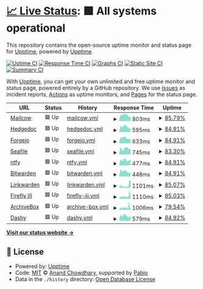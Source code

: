 # [📈 Live Status](https://demo.upptime.js.org): <!--live status--> **🟩 All systems operational**

This repository contains the open-source uptime monitor and status page for [Upptime](https://upptime.js.org), powered by [Upptime](https://github.com/upptime/upptime).

[![Uptime CI](https://github.com/Nugget2269/ubiquitous-octo-carnival/workflows/Uptime%20CI/badge.svg)](https://github.com/Nugget2269/ubiquitous-octo-carnival/actions?query=workflow%3A%22Uptime+CI%22)
[![Response Time CI](https://github.com/Nugget2269/ubiquitous-octo-carnival/workflows/Response%20Time%20CI/badge.svg)](https://github.com/Nugget2269/ubiquitous-octo-carnival/actions?query=workflow%3A%22Response+Time+CI%22)
[![Graphs CI](https://github.com/Nugget2269/ubiquitous-octo-carnival/workflows/Graphs%20CI/badge.svg)](https://github.com/Nugget2269/ubiquitous-octo-carnival/actions?query=workflow%3A%22Graphs+CI%22)
[![Static Site CI](https://github.com/Nugget2269/ubiquitous-octo-carnival/workflows/Static%20Site%20CI/badge.svg)](https://github.com/Nugget2269/ubiquitous-octo-carnival/actions?query=workflow%3A%22Static+Site+CI%22)
[![Summary CI](https://github.com/Nugget2269/ubiquitous-octo-carnival/workflows/Summary%20CI/badge.svg)](https://github.com/Nugget2269/ubiquitous-octo-carnival/actions?query=workflow%3A%22Summary+CI%22)

With [Upptime](https://upptime.js.org), you can get your own unlimited and free uptime monitor and status page, powered entirely by a GitHub repository. We use [Issues](https://github.com/upptime/upptime/issues) as incident reports, [Actions](https://github.com/Nugget2269/ubiquitous-octo-carnival/actions) as uptime monitors, and [Pages](https://demo.upptime.js.org) for the status page.

<!--start: status pages-->
<!-- This summary is generated by Upptime (https://github.com/upptime/upptime) -->
<!-- Do not edit this manually, your changes will be overwritten -->
<!-- prettier-ignore -->
| URL | Status | History | Response Time | Uptime |
| --- | ------ | ------- | ------------- | ------ |
| <img alt="" src="https://icons.duckduckgo.com/ip3/mail.grobecker.me.ico" height="13"> [Mailcow](https://mail.grobecker.me) | 🟩 Up | [mailcow.yml](https://github.com/Nugget2269/ubiquitous-octo-carnival/commits/HEAD/history/mailcow.yml) | <details><summary><img alt="Response time graph" src="./graphs/mailcow/response-time-week.png" height="20"> 803ms</summary><br><a href="https://Nugget2269.github.io/ubiquitous-octo-carnival/history/mailcow"><img alt="Response time 707" src="https://img.shields.io/endpoint?url=https%3A%2F%2Fraw.githubusercontent.com%2FNugget2269%2Fubiquitous-octo-carnival%2FHEAD%2Fapi%2Fmailcow%2Fresponse-time.json"></a><br><a href="https://Nugget2269.github.io/ubiquitous-octo-carnival/history/mailcow"><img alt="24-hour response time 1582" src="https://img.shields.io/endpoint?url=https%3A%2F%2Fraw.githubusercontent.com%2FNugget2269%2Fubiquitous-octo-carnival%2FHEAD%2Fapi%2Fmailcow%2Fresponse-time-day.json"></a><br><a href="https://Nugget2269.github.io/ubiquitous-octo-carnival/history/mailcow"><img alt="7-day response time 803" src="https://img.shields.io/endpoint?url=https%3A%2F%2Fraw.githubusercontent.com%2FNugget2269%2Fubiquitous-octo-carnival%2FHEAD%2Fapi%2Fmailcow%2Fresponse-time-week.json"></a><br><a href="https://Nugget2269.github.io/ubiquitous-octo-carnival/history/mailcow"><img alt="30-day response time 707" src="https://img.shields.io/endpoint?url=https%3A%2F%2Fraw.githubusercontent.com%2FNugget2269%2Fubiquitous-octo-carnival%2FHEAD%2Fapi%2Fmailcow%2Fresponse-time-month.json"></a><br><a href="https://Nugget2269.github.io/ubiquitous-octo-carnival/history/mailcow"><img alt="1-year response time 707" src="https://img.shields.io/endpoint?url=https%3A%2F%2Fraw.githubusercontent.com%2FNugget2269%2Fubiquitous-octo-carnival%2FHEAD%2Fapi%2Fmailcow%2Fresponse-time-year.json"></a></details> | <details><summary><a href="https://Nugget2269.github.io/ubiquitous-octo-carnival/history/mailcow">85.79%</a></summary><a href="https://Nugget2269.github.io/ubiquitous-octo-carnival/history/mailcow"><img alt="All-time uptime 93.06%" src="https://img.shields.io/endpoint?url=https%3A%2F%2Fraw.githubusercontent.com%2FNugget2269%2Fubiquitous-octo-carnival%2FHEAD%2Fapi%2Fmailcow%2Fuptime.json"></a><br><a href="https://Nugget2269.github.io/ubiquitous-octo-carnival/history/mailcow"><img alt="24-hour uptime 0.56%" src="https://img.shields.io/endpoint?url=https%3A%2F%2Fraw.githubusercontent.com%2FNugget2269%2Fubiquitous-octo-carnival%2FHEAD%2Fapi%2Fmailcow%2Fuptime-day.json"></a><br><a href="https://Nugget2269.github.io/ubiquitous-octo-carnival/history/mailcow"><img alt="7-day uptime 85.79%" src="https://img.shields.io/endpoint?url=https%3A%2F%2Fraw.githubusercontent.com%2FNugget2269%2Fubiquitous-octo-carnival%2FHEAD%2Fapi%2Fmailcow%2Fuptime-week.json"></a><br><a href="https://Nugget2269.github.io/ubiquitous-octo-carnival/history/mailcow"><img alt="30-day uptime 93.06%" src="https://img.shields.io/endpoint?url=https%3A%2F%2Fraw.githubusercontent.com%2FNugget2269%2Fubiquitous-octo-carnival%2FHEAD%2Fapi%2Fmailcow%2Fuptime-month.json"></a><br><a href="https://Nugget2269.github.io/ubiquitous-octo-carnival/history/mailcow"><img alt="1-year uptime 93.06%" src="https://img.shields.io/endpoint?url=https%3A%2F%2Fraw.githubusercontent.com%2FNugget2269%2Fubiquitous-octo-carnival%2FHEAD%2Fapi%2Fmailcow%2Fuptime-year.json"></a></details>
| <img alt="" src="https://icons.duckduckgo.com/ip3/md.grobecker.me.ico" height="13"> [Hedgedoc](https://md.grobecker.me) | 🟩 Up | [hedgedoc.yml](https://github.com/Nugget2269/ubiquitous-octo-carnival/commits/HEAD/history/hedgedoc.yml) | <details><summary><img alt="Response time graph" src="./graphs/hedgedoc/response-time-week.png" height="20"> 595ms</summary><br><a href="https://Nugget2269.github.io/ubiquitous-octo-carnival/history/hedgedoc"><img alt="Response time 576" src="https://img.shields.io/endpoint?url=https%3A%2F%2Fraw.githubusercontent.com%2FNugget2269%2Fubiquitous-octo-carnival%2FHEAD%2Fapi%2Fhedgedoc%2Fresponse-time.json"></a><br><a href="https://Nugget2269.github.io/ubiquitous-octo-carnival/history/hedgedoc"><img alt="24-hour response time 327" src="https://img.shields.io/endpoint?url=https%3A%2F%2Fraw.githubusercontent.com%2FNugget2269%2Fubiquitous-octo-carnival%2FHEAD%2Fapi%2Fhedgedoc%2Fresponse-time-day.json"></a><br><a href="https://Nugget2269.github.io/ubiquitous-octo-carnival/history/hedgedoc"><img alt="7-day response time 595" src="https://img.shields.io/endpoint?url=https%3A%2F%2Fraw.githubusercontent.com%2FNugget2269%2Fubiquitous-octo-carnival%2FHEAD%2Fapi%2Fhedgedoc%2Fresponse-time-week.json"></a><br><a href="https://Nugget2269.github.io/ubiquitous-octo-carnival/history/hedgedoc"><img alt="30-day response time 576" src="https://img.shields.io/endpoint?url=https%3A%2F%2Fraw.githubusercontent.com%2FNugget2269%2Fubiquitous-octo-carnival%2FHEAD%2Fapi%2Fhedgedoc%2Fresponse-time-month.json"></a><br><a href="https://Nugget2269.github.io/ubiquitous-octo-carnival/history/hedgedoc"><img alt="1-year response time 576" src="https://img.shields.io/endpoint?url=https%3A%2F%2Fraw.githubusercontent.com%2FNugget2269%2Fubiquitous-octo-carnival%2FHEAD%2Fapi%2Fhedgedoc%2Fresponse-time-year.json"></a></details> | <details><summary><a href="https://Nugget2269.github.io/ubiquitous-octo-carnival/history/hedgedoc">84.91%</a></summary><a href="https://Nugget2269.github.io/ubiquitous-octo-carnival/history/hedgedoc"><img alt="All-time uptime 92.60%" src="https://img.shields.io/endpoint?url=https%3A%2F%2Fraw.githubusercontent.com%2FNugget2269%2Fubiquitous-octo-carnival%2FHEAD%2Fapi%2Fhedgedoc%2Fuptime.json"></a><br><a href="https://Nugget2269.github.io/ubiquitous-octo-carnival/history/hedgedoc"><img alt="24-hour uptime 0.56%" src="https://img.shields.io/endpoint?url=https%3A%2F%2Fraw.githubusercontent.com%2FNugget2269%2Fubiquitous-octo-carnival%2FHEAD%2Fapi%2Fhedgedoc%2Fuptime-day.json"></a><br><a href="https://Nugget2269.github.io/ubiquitous-octo-carnival/history/hedgedoc"><img alt="7-day uptime 84.91%" src="https://img.shields.io/endpoint?url=https%3A%2F%2Fraw.githubusercontent.com%2FNugget2269%2Fubiquitous-octo-carnival%2FHEAD%2Fapi%2Fhedgedoc%2Fuptime-week.json"></a><br><a href="https://Nugget2269.github.io/ubiquitous-octo-carnival/history/hedgedoc"><img alt="30-day uptime 92.60%" src="https://img.shields.io/endpoint?url=https%3A%2F%2Fraw.githubusercontent.com%2FNugget2269%2Fubiquitous-octo-carnival%2FHEAD%2Fapi%2Fhedgedoc%2Fuptime-month.json"></a><br><a href="https://Nugget2269.github.io/ubiquitous-octo-carnival/history/hedgedoc"><img alt="1-year uptime 92.60%" src="https://img.shields.io/endpoint?url=https%3A%2F%2Fraw.githubusercontent.com%2FNugget2269%2Fubiquitous-octo-carnival%2FHEAD%2Fapi%2Fhedgedoc%2Fuptime-year.json"></a></details>
| <img alt="" src="https://icons.duckduckgo.com/ip3/git.grobecker.me.ico" height="13"> [Forgejo](https://git.grobecker.me) | 🟩 Up | [forgejo.yml](https://github.com/Nugget2269/ubiquitous-octo-carnival/commits/HEAD/history/forgejo.yml) | <details><summary><img alt="Response time graph" src="./graphs/forgejo/response-time-week.png" height="20"> 633ms</summary><br><a href="https://Nugget2269.github.io/ubiquitous-octo-carnival/history/forgejo"><img alt="Response time 602" src="https://img.shields.io/endpoint?url=https%3A%2F%2Fraw.githubusercontent.com%2FNugget2269%2Fubiquitous-octo-carnival%2FHEAD%2Fapi%2Fforgejo%2Fresponse-time.json"></a><br><a href="https://Nugget2269.github.io/ubiquitous-octo-carnival/history/forgejo"><img alt="24-hour response time 580" src="https://img.shields.io/endpoint?url=https%3A%2F%2Fraw.githubusercontent.com%2FNugget2269%2Fubiquitous-octo-carnival%2FHEAD%2Fapi%2Fforgejo%2Fresponse-time-day.json"></a><br><a href="https://Nugget2269.github.io/ubiquitous-octo-carnival/history/forgejo"><img alt="7-day response time 633" src="https://img.shields.io/endpoint?url=https%3A%2F%2Fraw.githubusercontent.com%2FNugget2269%2Fubiquitous-octo-carnival%2FHEAD%2Fapi%2Fforgejo%2Fresponse-time-week.json"></a><br><a href="https://Nugget2269.github.io/ubiquitous-octo-carnival/history/forgejo"><img alt="30-day response time 602" src="https://img.shields.io/endpoint?url=https%3A%2F%2Fraw.githubusercontent.com%2FNugget2269%2Fubiquitous-octo-carnival%2FHEAD%2Fapi%2Fforgejo%2Fresponse-time-month.json"></a><br><a href="https://Nugget2269.github.io/ubiquitous-octo-carnival/history/forgejo"><img alt="1-year response time 602" src="https://img.shields.io/endpoint?url=https%3A%2F%2Fraw.githubusercontent.com%2FNugget2269%2Fubiquitous-octo-carnival%2FHEAD%2Fapi%2Fforgejo%2Fresponse-time-year.json"></a></details> | <details><summary><a href="https://Nugget2269.github.io/ubiquitous-octo-carnival/history/forgejo">84.91%</a></summary><a href="https://Nugget2269.github.io/ubiquitous-octo-carnival/history/forgejo"><img alt="All-time uptime 92.60%" src="https://img.shields.io/endpoint?url=https%3A%2F%2Fraw.githubusercontent.com%2FNugget2269%2Fubiquitous-octo-carnival%2FHEAD%2Fapi%2Fforgejo%2Fuptime.json"></a><br><a href="https://Nugget2269.github.io/ubiquitous-octo-carnival/history/forgejo"><img alt="24-hour uptime 0.56%" src="https://img.shields.io/endpoint?url=https%3A%2F%2Fraw.githubusercontent.com%2FNugget2269%2Fubiquitous-octo-carnival%2FHEAD%2Fapi%2Fforgejo%2Fuptime-day.json"></a><br><a href="https://Nugget2269.github.io/ubiquitous-octo-carnival/history/forgejo"><img alt="7-day uptime 84.91%" src="https://img.shields.io/endpoint?url=https%3A%2F%2Fraw.githubusercontent.com%2FNugget2269%2Fubiquitous-octo-carnival%2FHEAD%2Fapi%2Fforgejo%2Fuptime-week.json"></a><br><a href="https://Nugget2269.github.io/ubiquitous-octo-carnival/history/forgejo"><img alt="30-day uptime 92.60%" src="https://img.shields.io/endpoint?url=https%3A%2F%2Fraw.githubusercontent.com%2FNugget2269%2Fubiquitous-octo-carnival%2FHEAD%2Fapi%2Fforgejo%2Fuptime-month.json"></a><br><a href="https://Nugget2269.github.io/ubiquitous-octo-carnival/history/forgejo"><img alt="1-year uptime 92.60%" src="https://img.shields.io/endpoint?url=https%3A%2F%2Fraw.githubusercontent.com%2FNugget2269%2Fubiquitous-octo-carnival%2FHEAD%2Fapi%2Fforgejo%2Fuptime-year.json"></a></details>
| <img alt="" src="https://icons.duckduckgo.com/ip3/files.grobecker.me.ico" height="13"> [Seafile](https://files.grobecker.me) | 🟩 Up | [seafile.yml](https://github.com/Nugget2269/ubiquitous-octo-carnival/commits/HEAD/history/seafile.yml) | <details><summary><img alt="Response time graph" src="./graphs/seafile/response-time-week.png" height="20"> 745ms</summary><br><a href="https://Nugget2269.github.io/ubiquitous-octo-carnival/history/seafile"><img alt="Response time 721" src="https://img.shields.io/endpoint?url=https%3A%2F%2Fraw.githubusercontent.com%2FNugget2269%2Fubiquitous-octo-carnival%2FHEAD%2Fapi%2Fseafile%2Fresponse-time.json"></a><br><a href="https://Nugget2269.github.io/ubiquitous-octo-carnival/history/seafile"><img alt="24-hour response time 481" src="https://img.shields.io/endpoint?url=https%3A%2F%2Fraw.githubusercontent.com%2FNugget2269%2Fubiquitous-octo-carnival%2FHEAD%2Fapi%2Fseafile%2Fresponse-time-day.json"></a><br><a href="https://Nugget2269.github.io/ubiquitous-octo-carnival/history/seafile"><img alt="7-day response time 745" src="https://img.shields.io/endpoint?url=https%3A%2F%2Fraw.githubusercontent.com%2FNugget2269%2Fubiquitous-octo-carnival%2FHEAD%2Fapi%2Fseafile%2Fresponse-time-week.json"></a><br><a href="https://Nugget2269.github.io/ubiquitous-octo-carnival/history/seafile"><img alt="30-day response time 721" src="https://img.shields.io/endpoint?url=https%3A%2F%2Fraw.githubusercontent.com%2FNugget2269%2Fubiquitous-octo-carnival%2FHEAD%2Fapi%2Fseafile%2Fresponse-time-month.json"></a><br><a href="https://Nugget2269.github.io/ubiquitous-octo-carnival/history/seafile"><img alt="1-year response time 721" src="https://img.shields.io/endpoint?url=https%3A%2F%2Fraw.githubusercontent.com%2FNugget2269%2Fubiquitous-octo-carnival%2FHEAD%2Fapi%2Fseafile%2Fresponse-time-year.json"></a></details> | <details><summary><a href="https://Nugget2269.github.io/ubiquitous-octo-carnival/history/seafile">83.30%</a></summary><a href="https://Nugget2269.github.io/ubiquitous-octo-carnival/history/seafile"><img alt="All-time uptime 91.81%" src="https://img.shields.io/endpoint?url=https%3A%2F%2Fraw.githubusercontent.com%2FNugget2269%2Fubiquitous-octo-carnival%2FHEAD%2Fapi%2Fseafile%2Fuptime.json"></a><br><a href="https://Nugget2269.github.io/ubiquitous-octo-carnival/history/seafile"><img alt="24-hour uptime 0.56%" src="https://img.shields.io/endpoint?url=https%3A%2F%2Fraw.githubusercontent.com%2FNugget2269%2Fubiquitous-octo-carnival%2FHEAD%2Fapi%2Fseafile%2Fuptime-day.json"></a><br><a href="https://Nugget2269.github.io/ubiquitous-octo-carnival/history/seafile"><img alt="7-day uptime 83.30%" src="https://img.shields.io/endpoint?url=https%3A%2F%2Fraw.githubusercontent.com%2FNugget2269%2Fubiquitous-octo-carnival%2FHEAD%2Fapi%2Fseafile%2Fuptime-week.json"></a><br><a href="https://Nugget2269.github.io/ubiquitous-octo-carnival/history/seafile"><img alt="30-day uptime 91.81%" src="https://img.shields.io/endpoint?url=https%3A%2F%2Fraw.githubusercontent.com%2FNugget2269%2Fubiquitous-octo-carnival%2FHEAD%2Fapi%2Fseafile%2Fuptime-month.json"></a><br><a href="https://Nugget2269.github.io/ubiquitous-octo-carnival/history/seafile"><img alt="1-year uptime 91.81%" src="https://img.shields.io/endpoint?url=https%3A%2F%2Fraw.githubusercontent.com%2FNugget2269%2Fubiquitous-octo-carnival%2FHEAD%2Fapi%2Fseafile%2Fuptime-year.json"></a></details>
| <img alt="" src="https://icons.duckduckgo.com/ip3/notify.grobecker.me.ico" height="13"> [ntfy](https://notify.grobecker.me) | 🟩 Up | [ntfy.yml](https://github.com/Nugget2269/ubiquitous-octo-carnival/commits/HEAD/history/ntfy.yml) | <details><summary><img alt="Response time graph" src="./graphs/ntfy/response-time-week.png" height="20"> 477ms</summary><br><a href="https://Nugget2269.github.io/ubiquitous-octo-carnival/history/ntfy"><img alt="Response time 453" src="https://img.shields.io/endpoint?url=https%3A%2F%2Fraw.githubusercontent.com%2FNugget2269%2Fubiquitous-octo-carnival%2FHEAD%2Fapi%2Fntfy%2Fresponse-time.json"></a><br><a href="https://Nugget2269.github.io/ubiquitous-octo-carnival/history/ntfy"><img alt="24-hour response time 322" src="https://img.shields.io/endpoint?url=https%3A%2F%2Fraw.githubusercontent.com%2FNugget2269%2Fubiquitous-octo-carnival%2FHEAD%2Fapi%2Fntfy%2Fresponse-time-day.json"></a><br><a href="https://Nugget2269.github.io/ubiquitous-octo-carnival/history/ntfy"><img alt="7-day response time 477" src="https://img.shields.io/endpoint?url=https%3A%2F%2Fraw.githubusercontent.com%2FNugget2269%2Fubiquitous-octo-carnival%2FHEAD%2Fapi%2Fntfy%2Fresponse-time-week.json"></a><br><a href="https://Nugget2269.github.io/ubiquitous-octo-carnival/history/ntfy"><img alt="30-day response time 453" src="https://img.shields.io/endpoint?url=https%3A%2F%2Fraw.githubusercontent.com%2FNugget2269%2Fubiquitous-octo-carnival%2FHEAD%2Fapi%2Fntfy%2Fresponse-time-month.json"></a><br><a href="https://Nugget2269.github.io/ubiquitous-octo-carnival/history/ntfy"><img alt="1-year response time 453" src="https://img.shields.io/endpoint?url=https%3A%2F%2Fraw.githubusercontent.com%2FNugget2269%2Fubiquitous-octo-carnival%2FHEAD%2Fapi%2Fntfy%2Fresponse-time-year.json"></a></details> | <details><summary><a href="https://Nugget2269.github.io/ubiquitous-octo-carnival/history/ntfy">84.91%</a></summary><a href="https://Nugget2269.github.io/ubiquitous-octo-carnival/history/ntfy"><img alt="All-time uptime 92.60%" src="https://img.shields.io/endpoint?url=https%3A%2F%2Fraw.githubusercontent.com%2FNugget2269%2Fubiquitous-octo-carnival%2FHEAD%2Fapi%2Fntfy%2Fuptime.json"></a><br><a href="https://Nugget2269.github.io/ubiquitous-octo-carnival/history/ntfy"><img alt="24-hour uptime 0.56%" src="https://img.shields.io/endpoint?url=https%3A%2F%2Fraw.githubusercontent.com%2FNugget2269%2Fubiquitous-octo-carnival%2FHEAD%2Fapi%2Fntfy%2Fuptime-day.json"></a><br><a href="https://Nugget2269.github.io/ubiquitous-octo-carnival/history/ntfy"><img alt="7-day uptime 84.91%" src="https://img.shields.io/endpoint?url=https%3A%2F%2Fraw.githubusercontent.com%2FNugget2269%2Fubiquitous-octo-carnival%2FHEAD%2Fapi%2Fntfy%2Fuptime-week.json"></a><br><a href="https://Nugget2269.github.io/ubiquitous-octo-carnival/history/ntfy"><img alt="30-day uptime 92.60%" src="https://img.shields.io/endpoint?url=https%3A%2F%2Fraw.githubusercontent.com%2FNugget2269%2Fubiquitous-octo-carnival%2FHEAD%2Fapi%2Fntfy%2Fuptime-month.json"></a><br><a href="https://Nugget2269.github.io/ubiquitous-octo-carnival/history/ntfy"><img alt="1-year uptime 92.60%" src="https://img.shields.io/endpoint?url=https%3A%2F%2Fraw.githubusercontent.com%2FNugget2269%2Fubiquitous-octo-carnival%2FHEAD%2Fapi%2Fntfy%2Fuptime-year.json"></a></details>
| <img alt="" src="https://icons.duckduckgo.com/ip3/vault.grobecker.me.ico" height="13"> [Bitwarden](https://vault.grobecker.me) | 🟩 Up | [bitwarden.yml](https://github.com/Nugget2269/ubiquitous-octo-carnival/commits/HEAD/history/bitwarden.yml) | <details><summary><img alt="Response time graph" src="./graphs/bitwarden/response-time-week.png" height="20"> 448ms</summary><br><a href="https://Nugget2269.github.io/ubiquitous-octo-carnival/history/bitwarden"><img alt="Response time 433" src="https://img.shields.io/endpoint?url=https%3A%2F%2Fraw.githubusercontent.com%2FNugget2269%2Fubiquitous-octo-carnival%2FHEAD%2Fapi%2Fbitwarden%2Fresponse-time.json"></a><br><a href="https://Nugget2269.github.io/ubiquitous-octo-carnival/history/bitwarden"><img alt="24-hour response time 327" src="https://img.shields.io/endpoint?url=https%3A%2F%2Fraw.githubusercontent.com%2FNugget2269%2Fubiquitous-octo-carnival%2FHEAD%2Fapi%2Fbitwarden%2Fresponse-time-day.json"></a><br><a href="https://Nugget2269.github.io/ubiquitous-octo-carnival/history/bitwarden"><img alt="7-day response time 448" src="https://img.shields.io/endpoint?url=https%3A%2F%2Fraw.githubusercontent.com%2FNugget2269%2Fubiquitous-octo-carnival%2FHEAD%2Fapi%2Fbitwarden%2Fresponse-time-week.json"></a><br><a href="https://Nugget2269.github.io/ubiquitous-octo-carnival/history/bitwarden"><img alt="30-day response time 433" src="https://img.shields.io/endpoint?url=https%3A%2F%2Fraw.githubusercontent.com%2FNugget2269%2Fubiquitous-octo-carnival%2FHEAD%2Fapi%2Fbitwarden%2Fresponse-time-month.json"></a><br><a href="https://Nugget2269.github.io/ubiquitous-octo-carnival/history/bitwarden"><img alt="1-year response time 433" src="https://img.shields.io/endpoint?url=https%3A%2F%2Fraw.githubusercontent.com%2FNugget2269%2Fubiquitous-octo-carnival%2FHEAD%2Fapi%2Fbitwarden%2Fresponse-time-year.json"></a></details> | <details><summary><a href="https://Nugget2269.github.io/ubiquitous-octo-carnival/history/bitwarden">84.91%</a></summary><a href="https://Nugget2269.github.io/ubiquitous-octo-carnival/history/bitwarden"><img alt="All-time uptime 89.71%" src="https://img.shields.io/endpoint?url=https%3A%2F%2Fraw.githubusercontent.com%2FNugget2269%2Fubiquitous-octo-carnival%2FHEAD%2Fapi%2Fbitwarden%2Fuptime.json"></a><br><a href="https://Nugget2269.github.io/ubiquitous-octo-carnival/history/bitwarden"><img alt="24-hour uptime 0.56%" src="https://img.shields.io/endpoint?url=https%3A%2F%2Fraw.githubusercontent.com%2FNugget2269%2Fubiquitous-octo-carnival%2FHEAD%2Fapi%2Fbitwarden%2Fuptime-day.json"></a><br><a href="https://Nugget2269.github.io/ubiquitous-octo-carnival/history/bitwarden"><img alt="7-day uptime 84.91%" src="https://img.shields.io/endpoint?url=https%3A%2F%2Fraw.githubusercontent.com%2FNugget2269%2Fubiquitous-octo-carnival%2FHEAD%2Fapi%2Fbitwarden%2Fuptime-week.json"></a><br><a href="https://Nugget2269.github.io/ubiquitous-octo-carnival/history/bitwarden"><img alt="30-day uptime 89.71%" src="https://img.shields.io/endpoint?url=https%3A%2F%2Fraw.githubusercontent.com%2FNugget2269%2Fubiquitous-octo-carnival%2FHEAD%2Fapi%2Fbitwarden%2Fuptime-month.json"></a><br><a href="https://Nugget2269.github.io/ubiquitous-octo-carnival/history/bitwarden"><img alt="1-year uptime 89.71%" src="https://img.shields.io/endpoint?url=https%3A%2F%2Fraw.githubusercontent.com%2FNugget2269%2Fubiquitous-octo-carnival%2FHEAD%2Fapi%2Fbitwarden%2Fuptime-year.json"></a></details>
| <img alt="" src="https://icons.duckduckgo.com/ip3/links.grobecker.me.ico" height="13"> [Linkwarden](https://links.grobecker.me) | 🟩 Up | [linkwarden.yml](https://github.com/Nugget2269/ubiquitous-octo-carnival/commits/HEAD/history/linkwarden.yml) | <details><summary><img alt="Response time graph" src="./graphs/linkwarden/response-time-week.png" height="20"> 1101ms</summary><br><a href="https://Nugget2269.github.io/ubiquitous-octo-carnival/history/linkwarden"><img alt="Response time 1262" src="https://img.shields.io/endpoint?url=https%3A%2F%2Fraw.githubusercontent.com%2FNugget2269%2Fubiquitous-octo-carnival%2FHEAD%2Fapi%2Flinkwarden%2Fresponse-time.json"></a><br><a href="https://Nugget2269.github.io/ubiquitous-octo-carnival/history/linkwarden"><img alt="24-hour response time 317" src="https://img.shields.io/endpoint?url=https%3A%2F%2Fraw.githubusercontent.com%2FNugget2269%2Fubiquitous-octo-carnival%2FHEAD%2Fapi%2Flinkwarden%2Fresponse-time-day.json"></a><br><a href="https://Nugget2269.github.io/ubiquitous-octo-carnival/history/linkwarden"><img alt="7-day response time 1101" src="https://img.shields.io/endpoint?url=https%3A%2F%2Fraw.githubusercontent.com%2FNugget2269%2Fubiquitous-octo-carnival%2FHEAD%2Fapi%2Flinkwarden%2Fresponse-time-week.json"></a><br><a href="https://Nugget2269.github.io/ubiquitous-octo-carnival/history/linkwarden"><img alt="30-day response time 1262" src="https://img.shields.io/endpoint?url=https%3A%2F%2Fraw.githubusercontent.com%2FNugget2269%2Fubiquitous-octo-carnival%2FHEAD%2Fapi%2Flinkwarden%2Fresponse-time-month.json"></a><br><a href="https://Nugget2269.github.io/ubiquitous-octo-carnival/history/linkwarden"><img alt="1-year response time 1262" src="https://img.shields.io/endpoint?url=https%3A%2F%2Fraw.githubusercontent.com%2FNugget2269%2Fubiquitous-octo-carnival%2FHEAD%2Fapi%2Flinkwarden%2Fresponse-time-year.json"></a></details> | <details><summary><a href="https://Nugget2269.github.io/ubiquitous-octo-carnival/history/linkwarden">85.07%</a></summary><a href="https://Nugget2269.github.io/ubiquitous-octo-carnival/history/linkwarden"><img alt="All-time uptime 88.59%" src="https://img.shields.io/endpoint?url=https%3A%2F%2Fraw.githubusercontent.com%2FNugget2269%2Fubiquitous-octo-carnival%2FHEAD%2Fapi%2Flinkwarden%2Fuptime.json"></a><br><a href="https://Nugget2269.github.io/ubiquitous-octo-carnival/history/linkwarden"><img alt="24-hour uptime 0.56%" src="https://img.shields.io/endpoint?url=https%3A%2F%2Fraw.githubusercontent.com%2FNugget2269%2Fubiquitous-octo-carnival%2FHEAD%2Fapi%2Flinkwarden%2Fuptime-day.json"></a><br><a href="https://Nugget2269.github.io/ubiquitous-octo-carnival/history/linkwarden"><img alt="7-day uptime 85.07%" src="https://img.shields.io/endpoint?url=https%3A%2F%2Fraw.githubusercontent.com%2FNugget2269%2Fubiquitous-octo-carnival%2FHEAD%2Fapi%2Flinkwarden%2Fuptime-week.json"></a><br><a href="https://Nugget2269.github.io/ubiquitous-octo-carnival/history/linkwarden"><img alt="30-day uptime 88.59%" src="https://img.shields.io/endpoint?url=https%3A%2F%2Fraw.githubusercontent.com%2FNugget2269%2Fubiquitous-octo-carnival%2FHEAD%2Fapi%2Flinkwarden%2Fuptime-month.json"></a><br><a href="https://Nugget2269.github.io/ubiquitous-octo-carnival/history/linkwarden"><img alt="1-year uptime 88.59%" src="https://img.shields.io/endpoint?url=https%3A%2F%2Fraw.githubusercontent.com%2FNugget2269%2Fubiquitous-octo-carnival%2FHEAD%2Fapi%2Flinkwarden%2Fuptime-year.json"></a></details>
| <img alt="" src="https://icons.duckduckgo.com/ip3/firefly.grobecker.me.ico" height="13"> [Firefly III](https://firefly.grobecker.me) | 🟩 Up | [firefly-iii.yml](https://github.com/Nugget2269/ubiquitous-octo-carnival/commits/HEAD/history/firefly-iii.yml) | <details><summary><img alt="Response time graph" src="./graphs/firefly-iii/response-time-week.png" height="20"> 1110ms</summary><br><a href="https://Nugget2269.github.io/ubiquitous-octo-carnival/history/firefly-iii"><img alt="Response time 1325" src="https://img.shields.io/endpoint?url=https%3A%2F%2Fraw.githubusercontent.com%2FNugget2269%2Fubiquitous-octo-carnival%2FHEAD%2Fapi%2Ffirefly-iii%2Fresponse-time.json"></a><br><a href="https://Nugget2269.github.io/ubiquitous-octo-carnival/history/firefly-iii"><img alt="24-hour response time 312" src="https://img.shields.io/endpoint?url=https%3A%2F%2Fraw.githubusercontent.com%2FNugget2269%2Fubiquitous-octo-carnival%2FHEAD%2Fapi%2Ffirefly-iii%2Fresponse-time-day.json"></a><br><a href="https://Nugget2269.github.io/ubiquitous-octo-carnival/history/firefly-iii"><img alt="7-day response time 1110" src="https://img.shields.io/endpoint?url=https%3A%2F%2Fraw.githubusercontent.com%2FNugget2269%2Fubiquitous-octo-carnival%2FHEAD%2Fapi%2Ffirefly-iii%2Fresponse-time-week.json"></a><br><a href="https://Nugget2269.github.io/ubiquitous-octo-carnival/history/firefly-iii"><img alt="30-day response time 1325" src="https://img.shields.io/endpoint?url=https%3A%2F%2Fraw.githubusercontent.com%2FNugget2269%2Fubiquitous-octo-carnival%2FHEAD%2Fapi%2Ffirefly-iii%2Fresponse-time-month.json"></a><br><a href="https://Nugget2269.github.io/ubiquitous-octo-carnival/history/firefly-iii"><img alt="1-year response time 1325" src="https://img.shields.io/endpoint?url=https%3A%2F%2Fraw.githubusercontent.com%2FNugget2269%2Fubiquitous-octo-carnival%2FHEAD%2Fapi%2Ffirefly-iii%2Fresponse-time-year.json"></a></details> | <details><summary><a href="https://Nugget2269.github.io/ubiquitous-octo-carnival/history/firefly-iii">85.03%</a></summary><a href="https://Nugget2269.github.io/ubiquitous-octo-carnival/history/firefly-iii"><img alt="All-time uptime 88.42%" src="https://img.shields.io/endpoint?url=https%3A%2F%2Fraw.githubusercontent.com%2FNugget2269%2Fubiquitous-octo-carnival%2FHEAD%2Fapi%2Ffirefly-iii%2Fuptime.json"></a><br><a href="https://Nugget2269.github.io/ubiquitous-octo-carnival/history/firefly-iii"><img alt="24-hour uptime 0.56%" src="https://img.shields.io/endpoint?url=https%3A%2F%2Fraw.githubusercontent.com%2FNugget2269%2Fubiquitous-octo-carnival%2FHEAD%2Fapi%2Ffirefly-iii%2Fuptime-day.json"></a><br><a href="https://Nugget2269.github.io/ubiquitous-octo-carnival/history/firefly-iii"><img alt="7-day uptime 85.03%" src="https://img.shields.io/endpoint?url=https%3A%2F%2Fraw.githubusercontent.com%2FNugget2269%2Fubiquitous-octo-carnival%2FHEAD%2Fapi%2Ffirefly-iii%2Fuptime-week.json"></a><br><a href="https://Nugget2269.github.io/ubiquitous-octo-carnival/history/firefly-iii"><img alt="30-day uptime 88.42%" src="https://img.shields.io/endpoint?url=https%3A%2F%2Fraw.githubusercontent.com%2FNugget2269%2Fubiquitous-octo-carnival%2FHEAD%2Fapi%2Ffirefly-iii%2Fuptime-month.json"></a><br><a href="https://Nugget2269.github.io/ubiquitous-octo-carnival/history/firefly-iii"><img alt="1-year uptime 88.42%" src="https://img.shields.io/endpoint?url=https%3A%2F%2Fraw.githubusercontent.com%2FNugget2269%2Fubiquitous-octo-carnival%2FHEAD%2Fapi%2Ffirefly-iii%2Fuptime-year.json"></a></details>
| <img alt="" src="https://icons.duckduckgo.com/ip3/archive.grobecker.me.ico" height="13"> [ArchiveBox](https://archive.grobecker.me) | 🟩 Up | [archive-box.yml](https://github.com/Nugget2269/ubiquitous-octo-carnival/commits/HEAD/history/archive-box.yml) | <details><summary><img alt="Response time graph" src="./graphs/archive-box/response-time-week.png" height="20"> 1006ms</summary><br><a href="https://Nugget2269.github.io/ubiquitous-octo-carnival/history/archive-box"><img alt="Response time 1211" src="https://img.shields.io/endpoint?url=https%3A%2F%2Fraw.githubusercontent.com%2FNugget2269%2Fubiquitous-octo-carnival%2FHEAD%2Fapi%2Farchive-box%2Fresponse-time.json"></a><br><a href="https://Nugget2269.github.io/ubiquitous-octo-carnival/history/archive-box"><img alt="24-hour response time 317" src="https://img.shields.io/endpoint?url=https%3A%2F%2Fraw.githubusercontent.com%2FNugget2269%2Fubiquitous-octo-carnival%2FHEAD%2Fapi%2Farchive-box%2Fresponse-time-day.json"></a><br><a href="https://Nugget2269.github.io/ubiquitous-octo-carnival/history/archive-box"><img alt="7-day response time 1006" src="https://img.shields.io/endpoint?url=https%3A%2F%2Fraw.githubusercontent.com%2FNugget2269%2Fubiquitous-octo-carnival%2FHEAD%2Fapi%2Farchive-box%2Fresponse-time-week.json"></a><br><a href="https://Nugget2269.github.io/ubiquitous-octo-carnival/history/archive-box"><img alt="30-day response time 1211" src="https://img.shields.io/endpoint?url=https%3A%2F%2Fraw.githubusercontent.com%2FNugget2269%2Fubiquitous-octo-carnival%2FHEAD%2Fapi%2Farchive-box%2Fresponse-time-month.json"></a><br><a href="https://Nugget2269.github.io/ubiquitous-octo-carnival/history/archive-box"><img alt="1-year response time 1211" src="https://img.shields.io/endpoint?url=https%3A%2F%2Fraw.githubusercontent.com%2FNugget2269%2Fubiquitous-octo-carnival%2FHEAD%2Fapi%2Farchive-box%2Fresponse-time-year.json"></a></details> | <details><summary><a href="https://Nugget2269.github.io/ubiquitous-octo-carnival/history/archive-box">79.54%</a></summary><a href="https://Nugget2269.github.io/ubiquitous-octo-carnival/history/archive-box"><img alt="All-time uptime 85.64%" src="https://img.shields.io/endpoint?url=https%3A%2F%2Fraw.githubusercontent.com%2FNugget2269%2Fubiquitous-octo-carnival%2FHEAD%2Fapi%2Farchive-box%2Fuptime.json"></a><br><a href="https://Nugget2269.github.io/ubiquitous-octo-carnival/history/archive-box"><img alt="24-hour uptime 0.01%" src="https://img.shields.io/endpoint?url=https%3A%2F%2Fraw.githubusercontent.com%2FNugget2269%2Fubiquitous-octo-carnival%2FHEAD%2Fapi%2Farchive-box%2Fuptime-day.json"></a><br><a href="https://Nugget2269.github.io/ubiquitous-octo-carnival/history/archive-box"><img alt="7-day uptime 79.54%" src="https://img.shields.io/endpoint?url=https%3A%2F%2Fraw.githubusercontent.com%2FNugget2269%2Fubiquitous-octo-carnival%2FHEAD%2Fapi%2Farchive-box%2Fuptime-week.json"></a><br><a href="https://Nugget2269.github.io/ubiquitous-octo-carnival/history/archive-box"><img alt="30-day uptime 85.64%" src="https://img.shields.io/endpoint?url=https%3A%2F%2Fraw.githubusercontent.com%2FNugget2269%2Fubiquitous-octo-carnival%2FHEAD%2Fapi%2Farchive-box%2Fuptime-month.json"></a><br><a href="https://Nugget2269.github.io/ubiquitous-octo-carnival/history/archive-box"><img alt="1-year uptime 85.64%" src="https://img.shields.io/endpoint?url=https%3A%2F%2Fraw.githubusercontent.com%2FNugget2269%2Fubiquitous-octo-carnival%2FHEAD%2Fapi%2Farchive-box%2Fuptime-year.json"></a></details>
| <img alt="" src="https://icons.duckduckgo.com/ip3/home.grobecker.me.ico" height="13"> [Dashy](https://home.grobecker.me/) | 🟩 Up | [dashy.yml](https://github.com/Nugget2269/ubiquitous-octo-carnival/commits/HEAD/history/dashy.yml) | <details><summary><img alt="Response time graph" src="./graphs/dashy/response-time-week.png" height="20"> 579ms</summary><br><a href="https://Nugget2269.github.io/ubiquitous-octo-carnival/history/dashy"><img alt="Response time 550" src="https://img.shields.io/endpoint?url=https%3A%2F%2Fraw.githubusercontent.com%2FNugget2269%2Fubiquitous-octo-carnival%2FHEAD%2Fapi%2Fdashy%2Fresponse-time.json"></a><br><a href="https://Nugget2269.github.io/ubiquitous-octo-carnival/history/dashy"><img alt="24-hour response time 350" src="https://img.shields.io/endpoint?url=https%3A%2F%2Fraw.githubusercontent.com%2FNugget2269%2Fubiquitous-octo-carnival%2FHEAD%2Fapi%2Fdashy%2Fresponse-time-day.json"></a><br><a href="https://Nugget2269.github.io/ubiquitous-octo-carnival/history/dashy"><img alt="7-day response time 579" src="https://img.shields.io/endpoint?url=https%3A%2F%2Fraw.githubusercontent.com%2FNugget2269%2Fubiquitous-octo-carnival%2FHEAD%2Fapi%2Fdashy%2Fresponse-time-week.json"></a><br><a href="https://Nugget2269.github.io/ubiquitous-octo-carnival/history/dashy"><img alt="30-day response time 550" src="https://img.shields.io/endpoint?url=https%3A%2F%2Fraw.githubusercontent.com%2FNugget2269%2Fubiquitous-octo-carnival%2FHEAD%2Fapi%2Fdashy%2Fresponse-time-month.json"></a><br><a href="https://Nugget2269.github.io/ubiquitous-octo-carnival/history/dashy"><img alt="1-year response time 550" src="https://img.shields.io/endpoint?url=https%3A%2F%2Fraw.githubusercontent.com%2FNugget2269%2Fubiquitous-octo-carnival%2FHEAD%2Fapi%2Fdashy%2Fresponse-time-year.json"></a></details> | <details><summary><a href="https://Nugget2269.github.io/ubiquitous-octo-carnival/history/dashy">84.92%</a></summary><a href="https://Nugget2269.github.io/ubiquitous-octo-carnival/history/dashy"><img alt="All-time uptime 92.14%" src="https://img.shields.io/endpoint?url=https%3A%2F%2Fraw.githubusercontent.com%2FNugget2269%2Fubiquitous-octo-carnival%2FHEAD%2Fapi%2Fdashy%2Fuptime.json"></a><br><a href="https://Nugget2269.github.io/ubiquitous-octo-carnival/history/dashy"><img alt="24-hour uptime 0.56%" src="https://img.shields.io/endpoint?url=https%3A%2F%2Fraw.githubusercontent.com%2FNugget2269%2Fubiquitous-octo-carnival%2FHEAD%2Fapi%2Fdashy%2Fuptime-day.json"></a><br><a href="https://Nugget2269.github.io/ubiquitous-octo-carnival/history/dashy"><img alt="7-day uptime 84.92%" src="https://img.shields.io/endpoint?url=https%3A%2F%2Fraw.githubusercontent.com%2FNugget2269%2Fubiquitous-octo-carnival%2FHEAD%2Fapi%2Fdashy%2Fuptime-week.json"></a><br><a href="https://Nugget2269.github.io/ubiquitous-octo-carnival/history/dashy"><img alt="30-day uptime 92.14%" src="https://img.shields.io/endpoint?url=https%3A%2F%2Fraw.githubusercontent.com%2FNugget2269%2Fubiquitous-octo-carnival%2FHEAD%2Fapi%2Fdashy%2Fuptime-month.json"></a><br><a href="https://Nugget2269.github.io/ubiquitous-octo-carnival/history/dashy"><img alt="1-year uptime 92.14%" src="https://img.shields.io/endpoint?url=https%3A%2F%2Fraw.githubusercontent.com%2FNugget2269%2Fubiquitous-octo-carnival%2FHEAD%2Fapi%2Fdashy%2Fuptime-year.json"></a></details>

<!--end: status pages-->

[**Visit our status website →**](https://demo.upptime.js.org)

## 📄 License

- Powered by: [Upptime](https://github.com/upptime/upptime)
- Code: [MIT](./LICENSE) © [Anand Chowdhary](https://anandchowdhary.com), supported by [Pabio](https://pabio.com)
- Data in the `./history` directory: [Open Database License](https://opendatacommons.org/licenses/odbl/1-0/)
